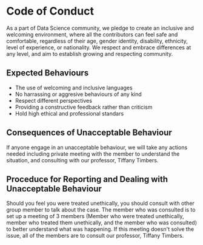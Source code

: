 # Code of Conduct

As a part of Data Science community, we pledge to create an inclusive and welcoming environment, where all the contributors can feel safe and comfortable, regardless of their age, gender identity, disability, ethnicity, level of experience, or nationality. We respect and embrace differences at any level, and aim to establish growing and respecting community. 

## Expected Behaviours

- The use of welcoming and inclusive languages
- No harrassing or aggresive behaviours of any kind
- Respect different perspectives
- Providing a constructive feedback rather than criticism
- Hold high ethical and professional standars

## Consequences of Unacceptable Behaviour

If anyone engage in an unacceptable behaviour, we will take any actions needed including private meeting with the member to understand the situation, and consulting with our professor, Tiffany Timbers.

## Proceduce for Reporting and Dealing with Unacceptable Behaviour

Should you feel you were treated unethically, you should consult with other group member to talk about the case. The member who was consulted is to set up a meeting of 3 members (Member who were treated unethically, member who treated them unethically, and the member who was consulted) to better understand what was happening. If this meeting doesn't solve the issue, all of the members are to consult our professor, Tiffany Timbers. 
